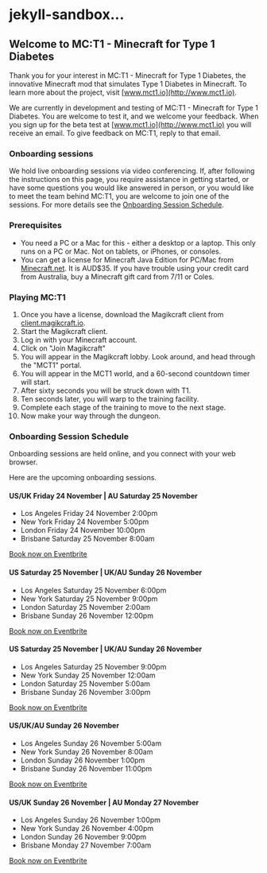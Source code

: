 <script type="text/javascript">alert('hi');</script>
# jekyll-sandbox...

## Welcome to MC:T1 - Minecraft for Type 1 Diabetes

Thank you for your interest in MC:T1 - Minecraft for Type 1 Diabetes, the innovative Minecraft mod that simulates Type 1 Diabetes in Minecraft. To learn more about the project, visit [www.mct1.io](http://www.mct1.io).

We are currently in development and testing of MC:T1 - Minecraft for Type 1 Diabetes. You are welcome to test it, and we welcome your feedback. When you sign up for the beta test at [www.mct1.io](http://www.mct1.io) you will receive an email. To give feedback on MC:T1, reply to that email.

### Onboarding sessions

We hold live onboarding sessions via video conferencing. If, after following the instructions on this page, you require assistance in getting started, or have some questions you would like answered in person, or you would like to meet the team behind MC:T1, you are welcome to join one of the sessions. For more details see the [Onboarding Session Schedule](#onboarding-session-schedule).

### Prerequisites

* You need a PC or a Mac for this - either a desktop or a laptop. This only runs on a PC or Mac. Not on tablets, or iPhones, or consoles.
* You can get a license for Minecraft Java Edition for PC/Mac from [Minecraft.net](https://www.minecraft.net). It is AUD$35. If you have trouble using your credit card from Australia, buy a Minecraft gift card from 7/11 or Coles. 

### Playing MC:T1

1. Once you have a license, download the Magikcraft client from [client.magikcraft.io](https://client.magikcraft.io).
2. Start the Magikcraft client.
3. Log in with your Minecraft account.
4. Click on "Join Magikcraft"
5. You will appear in the Magikcraft lobby. Look around, and head through the "MCT1" portal.
6. You will appear in the MCT1 world, and a 60-second countdown timer will start.
7. After sixty seconds you will be struck down with T1.
8. Ten seconds later, you will warp to the training facility.
9. Complete each stage of the training to move to the next stage.
10. Now make your way through the dungeon.

### Onboarding Session Schedule

Onboarding sessions are held online, and you connect with your web browser.

Here are the upcoming onboarding sessions.

#### US/UK Friday 24 November | AU Saturday 25 November

* Los Angeles Friday 24 November 2:00pm
* New York Friday 24 November 5:00pm
* London Friday 24 November 10:00pm
* Brisbane Saturday 25 November 8:00am

[Book now on Eventbrite](https://www.eventbrite.com/e/mct1-onboarding-tickets-40181413690)

#### US Saturday 25 November | UK/AU Sunday 26 November

* Los Angeles Saturday 25 November 6:00pm
* New York Saturday 25 November 9:00pm 
* London Saturday 25 November 2:00am
* Brisbane Sunday 26 November 12:00pm

[Book now on Eventbrite](https://www.eventbrite.com/e/mct1-onboarding-tickets-40181414693)

#### US Saturday 25 November | UK/AU Sunday 26 November

* Los Angeles Saturday 25 November 9:00pm
* New York Sunday 25 November 12:00am
* London Saturday 25 November 5:00am
* Brisbane Sunday 26 November 3:00pm

[Book now on Eventbrite](https://www.eventbrite.com/e/mct1-onboarding-tickets-40181415696)

#### US/UK/AU Sunday 26 November

* Los Angeles Sunday 26 November 5:00am
* New York Sunday 26 November 8:00am
* London Sunday 26 November 1:00pm
* Brisbane Sunday 26 November 11:00pm

[Book now on Eventbrite](https://www.eventbrite.com/e/mct1-onboarding-tickets-40287260280)

#### US/UK Sunday 26 November | AU Monday 27 November

* Los Angeles Sunday 26 November 1:00pm
* New York Sunday 26 November 4:00pm
* London Sunday 26 November 9:00pm
* Brisbane Monday 27 November 7:00am

[Book now on Eventbrite](https://www.eventbrite.com/e/mct1-onboarding-tickets-40287261283)
